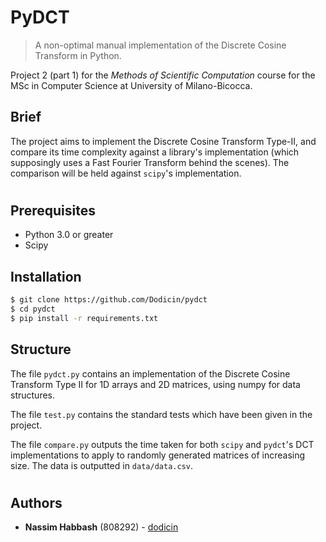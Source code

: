 # PyDCT
> A non-optimal manual implementation of the Discrete Cosine Transform in Python.

Project 2 (part 1) for the *Methods of Scientific Computation* course for the MSc in Computer Science at University of Milano-Bicocca.

## Brief
The project aims to implement the Discrete Cosine Transform Type-II, and compare its time complexity against a library's implementation (which supposingly uses a Fast Fourier Transform behind the scenes). The comparison will be held against `scipy`'s implementation.

#
## Prerequisites

* Python 3.0 or greater
* Scipy

## Installation
```sh
$ git clone https://github.com/Dodicin/pydct
$ cd pydct
$ pip install -r requirements.txt
```

## Structure
The file `pydct.py` contains an implementation of the Discrete Cosine Transform Type II for 1D arrays and 2D matrices, using numpy for data structures.

The file `test.py` contains the standard tests which have been given in the project.

The file `compare.py` outputs the time taken for both `scipy` and `pydct`'s DCT implementations to apply to randomly generated matrices of increasing size. The data is outputted in `data/data.csv`.

#
## Authors

* **Nassim Habbash** (808292) - [dodicin](https://github.com/dodicin)
